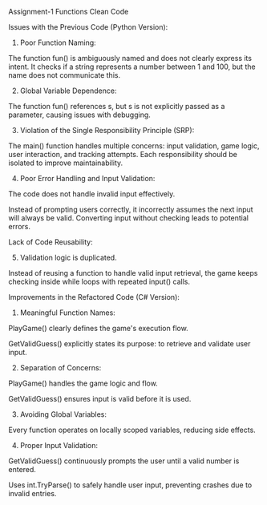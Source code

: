 Assignment-1 Functions Clean Code

Issues with the Previous Code (Python Version):

1. Poor Function Naming:

The function fun() is ambiguously named and does not clearly express its intent. It checks if a string represents a number between 1 and 100, but the name does not communicate this.

2. Global Variable Dependence:

The function fun() references s, but s is not explicitly passed as a parameter, causing issues with debugging.

3. Violation of the Single Responsibility Principle (SRP):

The main() function handles multiple concerns: input validation, game logic, user interaction, and tracking attempts. Each responsibility should be isolated to improve maintainability.

4. Poor Error Handling and Input Validation:

The code does not handle invalid input effectively.

Instead of prompting users correctly, it incorrectly assumes the next input will always be valid. Converting input without checking leads to potential errors.

Lack of Code Reusability:

5. Validation logic is duplicated.

Instead of reusing a function to handle valid input retrieval, the game keeps checking inside while loops with repeated input() calls.

Improvements in the Refactored Code (C# Version):

1. Meaningful Function Names:

PlayGame() clearly defines the game's execution flow.

GetValidGuess() explicitly states its purpose: to retrieve and validate user input.

2. Separation of Concerns:

PlayGame() handles the game logic and flow.

GetValidGuess() ensures input is valid before it is used.

3. Avoiding Global Variables:

Every function operates on locally scoped variables, reducing side effects.

4. Proper Input Validation:

GetValidGuess() continuously prompts the user until a valid number is entered.

Uses int.TryParse() to safely handle user input, preventing crashes due to invalid entries.